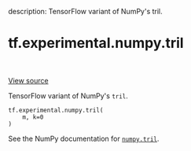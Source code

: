 description: TensorFlow variant of NumPy's tril.

<div itemscope itemtype="http://developers.google.com/ReferenceObject">
<meta itemprop="name" content="tf.experimental.numpy.tril" />
<meta itemprop="path" content="Stable" />
</div>

# tf.experimental.numpy.tril

<!-- Insert buttons and diff -->

<table class="tfo-notebook-buttons tfo-api nocontent" align="left">

</table>

<a target="_blank" href="/code/stable/tensorflow/python/ops/numpy_ops/np_array_ops.py">View source</a>



TensorFlow variant of NumPy's `tril`.

<pre class="devsite-click-to-copy prettyprint lang-py tfo-signature-link">
<code>tf.experimental.numpy.tril(
    m, k=0
)
</code></pre>



<!-- Placeholder for "Used in" -->

See the NumPy documentation for [`numpy.tril`](https://numpy.org/doc/1.16/reference/generated/numpy.tril.html).